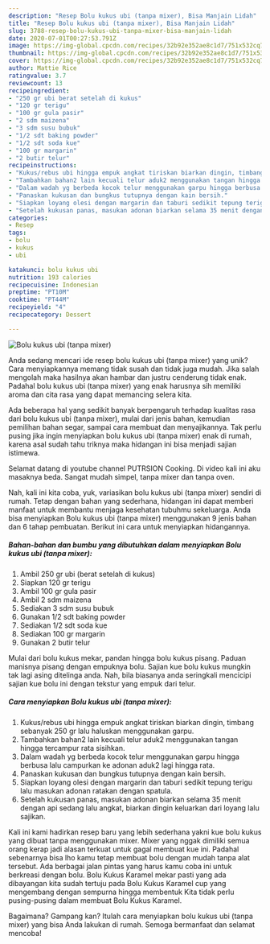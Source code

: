 ```yaml
---
description: "Resep Bolu kukus ubi (tanpa mixer), Bisa Manjain Lidah"
title: "Resep Bolu kukus ubi (tanpa mixer), Bisa Manjain Lidah"
slug: 3788-resep-bolu-kukus-ubi-tanpa-mixer-bisa-manjain-lidah
date: 2020-07-01T00:27:53.791Z
image: https://img-global.cpcdn.com/recipes/32b92e352ae8c1d7/751x532cq70/bolu-kukus-ubi-tanpa-mixer-foto-resep-utama.jpg
thumbnail: https://img-global.cpcdn.com/recipes/32b92e352ae8c1d7/751x532cq70/bolu-kukus-ubi-tanpa-mixer-foto-resep-utama.jpg
cover: https://img-global.cpcdn.com/recipes/32b92e352ae8c1d7/751x532cq70/bolu-kukus-ubi-tanpa-mixer-foto-resep-utama.jpg
author: Mattie Rice
ratingvalue: 3.7
reviewcount: 13
recipeingredient:
- "250 gr ubi berat setelah di kukus"
- "120 gr terigu"
- "100 gr gula pasir"
- "2 sdm maizena"
- "3 sdm susu bubuk"
- "1/2 sdt baking powder"
- "1/2 sdt soda kue"
- "100 gr margarin"
- "2 butir telur"
recipeinstructions:
- "Kukus/rebus ubi hingga empuk angkat tiriskan biarkan dingin, timbang sebanyak 250 gr lalu haluskan menggunakan garpu."
- "Tambahkan bahan2 lain kecuali telur aduk2 menggunakan tangan hingga tercampur rata sisihkan."
- "Dalam wadah yg berbeda kocok telur menggunakan garpu hingga berbusa lalu campurkan ke adonan aduk2 lagi hingga rata."
- "Panaskan kukusan dan bungkus tutupnya dengan kain bersih."
- "Siapkan loyang olesi dengan margarin dan taburi sedikit tepung terigu lalu masukan adonan ratakan dengan spatula."
- "Setelah kukusan panas, masukan adonan biarkan selama 35 menit dengan api sedang lalu angkat, biarkan dingin keluarkan dari loyang lalu sajikan."
categories:
- Resep
tags:
- bolu
- kukus
- ubi

katakunci: bolu kukus ubi 
nutrition: 193 calories
recipecuisine: Indonesian
preptime: "PT10M"
cooktime: "PT44M"
recipeyield: "4"
recipecategory: Dessert

---
```



![Bolu kukus ubi (tanpa mixer)](https://img-global.cpcdn.com/recipes/32b92e352ae8c1d7/751x532cq70/bolu-kukus-ubi-tanpa-mixer-foto-resep-utama.jpg)

Anda sedang mencari ide resep bolu kukus ubi (tanpa mixer) yang unik? Cara menyiapkannya memang tidak susah dan tidak juga mudah. Jika salah mengolah maka hasilnya akan hambar dan justru cenderung tidak enak. Padahal bolu kukus ubi (tanpa mixer) yang enak harusnya sih memiliki aroma dan cita rasa yang dapat memancing selera kita.

Ada beberapa hal yang sedikit banyak berpengaruh terhadap kualitas rasa dari bolu kukus ubi (tanpa mixer), mulai dari jenis bahan, kemudian pemilihan bahan segar, sampai cara membuat dan menyajikannya. Tak perlu pusing jika ingin menyiapkan bolu kukus ubi (tanpa mixer) enak di rumah, karena asal sudah tahu triknya maka hidangan ini bisa menjadi sajian istimewa.

Selamat datang di youtube channel PUTRSION Cooking. Di video kali ini aku masaknya beda. Sangat mudah simpel, tanpa mixer dan tanpa oven.


Nah, kali ini kita coba, yuk, variasikan bolu kukus ubi (tanpa mixer) sendiri di rumah. Tetap dengan bahan yang sederhana, hidangan ini dapat memberi manfaat untuk membantu menjaga kesehatan tubuhmu sekeluarga. Anda bisa menyiapkan Bolu kukus ubi (tanpa mixer) menggunakan 9 jenis bahan dan 6 tahap pembuatan. Berikut ini cara untuk menyiapkan hidangannya.

<!--inarticleads1-->

##### Bahan-bahan dan bumbu yang dibutuhkan dalam menyiapkan Bolu kukus ubi (tanpa mixer):

1. Ambil 250 gr ubi (berat setelah di kukus)
1. Siapkan 120 gr terigu
1. Ambil 100 gr gula pasir
1. Ambil 2 sdm maizena
1. Sediakan 3 sdm susu bubuk
1. Gunakan 1/2 sdt baking powder
1. Sediakan 1/2 sdt soda kue
1. Sediakan 100 gr margarin
1. Gunakan 2 butir telur


Mulai dari bolu kukus mekar, pandan hingga bolu kukus pisang. Paduan manisnya pisang dengan empuknya bolu. Sajian kue bolu kukus mungkin tak lagi asing ditelinga anda. Nah, bila biasanya anda seringkali mencicipi sajian kue bolu ini dengan tekstur yang empuk dari telur. 

<!--inarticleads2-->

##### Cara menyiapkan Bolu kukus ubi (tanpa mixer):

1. Kukus/rebus ubi hingga empuk angkat tiriskan biarkan dingin, timbang sebanyak 250 gr lalu haluskan menggunakan garpu.
1. Tambahkan bahan2 lain kecuali telur aduk2 menggunakan tangan hingga tercampur rata sisihkan.
1. Dalam wadah yg berbeda kocok telur menggunakan garpu hingga berbusa lalu campurkan ke adonan aduk2 lagi hingga rata.
1. Panaskan kukusan dan bungkus tutupnya dengan kain bersih.
1. Siapkan loyang olesi dengan margarin dan taburi sedikit tepung terigu lalu masukan adonan ratakan dengan spatula.
1. Setelah kukusan panas, masukan adonan biarkan selama 35 menit dengan api sedang lalu angkat, biarkan dingin keluarkan dari loyang lalu sajikan.


Kali ini kami hadirkan resep baru yang lebih sederhana yakni kue bolu kukus yang dibuat tanpa menggunakan mixer. Mixer yang nggak dimiliki semua orang kerap jadi alasan terkuat untuk gagal membuat kue ini. Padahal sebenarnya bisa lho kamu tetap membuat bolu dengan mudah tanpa alat tersebut. Ada berbagai jalan pintas yang harus kamu coba ini untuk berkreasi dengan bolu. Bolu Kukus Karamel mekar pasti yang ada dibayangan kita sudah tertuju pada Bolu Kukus Karamel cup yang mengembang dengan sempurna hingga membentuk Kita tidak perlu pusing-pusing dalam membuat Bolu Kukus Karamel. 

Bagaimana? Gampang kan? Itulah cara menyiapkan bolu kukus ubi (tanpa mixer) yang bisa Anda lakukan di rumah. Semoga bermanfaat dan selamat mencoba!
